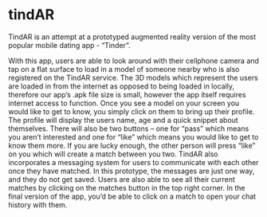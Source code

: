 # tindAR

TindAR is an attempt at a prototyped augmented reality version of the most popular mobile dating app - “Tinder”. 

With this app, users are able to look around with their cellphone camera and tap on a flat surface to load in a model of someone nearby who is also registered on the TindAR service. The 3D models which represent the users are loaded in from the internet as opposed to being loaded in locally, therefore our app’s .apk file size is small, however the app itself requires internet access to function. Once you see a model on your screen you would like to get to know, you simply click on them to bring up their profile. The profile will display the users name, age and a quick snippet about themselves. There will also be two buttons – one for “pass” which means you aren’t interested and one for “like” which means you would like to get to know them more. If you are lucky enough, the other person will press “like” on you which will create a match between you two. TindAR also incorporates a messaging system for users to communicate with each other once they have matched. In this prototype, the messages are just one way, and they do not get saved. Users are also able to see all their current matches by clicking on the matches button in the top right corner. In the final version of the app, you’d be able to click on a match to open your chat history with them.
